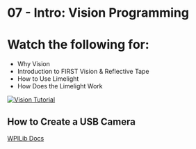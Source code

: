 # 07 - Intro: Vision Programming

# Watch the following for:

- Why Vision
- Introduction to FIRST Vision & Reflective Tape
- How to Use Limelight
- How Does the Limelight Work

[![Vision Tutorial](https://img.youtube.com/vi/hk8yAgDogPE/default.jpg)](https://www.youtube.com/watch?v=hk8yAgDogPE)

## How to Create a USB Camera

[WPILib Docs](https://docs.wpilib.org/en/stable/docs/software/vision-processing/introduction/cameraserver-class.html)
